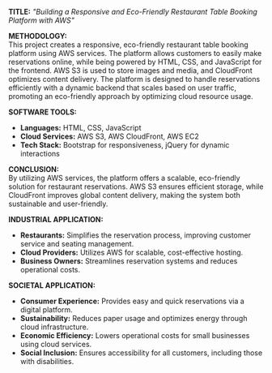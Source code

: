 **TITLE:** *"Building a Responsive and Eco-Friendly Restaurant Table Booking Platform with AWS"*

**METHODOLOGY:**  
This project creates a responsive, eco-friendly restaurant table booking platform using AWS services. The platform allows customers to easily make reservations online, while being powered by HTML, CSS, and JavaScript for the frontend. AWS S3 is used to store images and media, and CloudFront optimizes content delivery. The platform is designed to handle reservations efficiently with a dynamic backend that scales based on user traffic, promoting an eco-friendly approach by optimizing cloud resource usage.

**SOFTWARE TOOLS:**  
- **Languages:** HTML, CSS, JavaScript  
- **Cloud Services:** AWS S3, AWS CloudFront, AWS EC2  
- **Tech Stack:** Bootstrap for responsiveness, jQuery for dynamic interactions

**CONCLUSION:**  
By utilizing AWS services, the platform offers a scalable, eco-friendly solution for restaurant reservations. AWS S3 ensures efficient storage, while CloudFront improves global content delivery, making the system both sustainable and user-friendly.

**INDUSTRIAL APPLICATION:**  
- **Restaurants:** Simplifies the reservation process, improving customer service and seating management.  
- **Cloud Providers:** Utilizes AWS for scalable, cost-effective hosting.  
- **Business Owners:** Streamlines reservation systems and reduces operational costs.

**SOCIETAL APPLICATION:**  
- **Consumer Experience:** Provides easy and quick reservations via a digital platform.  
- **Sustainability:** Reduces paper usage and optimizes energy through cloud infrastructure.  
- **Economic Efficiency:** Lowers operational costs for small businesses using cloud services.  
- **Social Inclusion:** Ensures accessibility for all customers, including those with disabilities.
